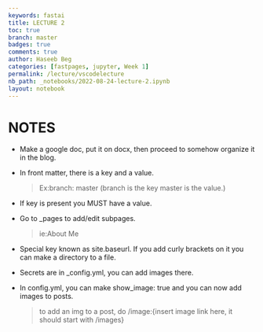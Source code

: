 ```yaml
---
keywords: fastai
title: LECTURE 2
toc: true
branch: master
badges: true
comments: true
author: Haseeb Beg
categories: [fastpages, jupyter, Week 1] 
permalink: /lecture/vscodelecture
nb_path: _notebooks/2022-08-24-lecture-2.ipynb
layout: notebook
---
```


<!--
#################################################
### THIS FILE WAS AUTOGENERATED! DO NOT EDIT! ###
#################################################
# file to edit: _notebooks/2022-08-24-lecture-2.ipynb
-->

<div class="container" id="notebook-container">
        
<div class="cell border-box-sizing text_cell rendered"><div class="inner_cell">
<div class="text_cell_render border-box-sizing rendered_html">
<h1 id="NOTES">NOTES<a class="anchor-link" href="#NOTES"> </a></h1><ul>
<li><p>Make a google doc, put it on docx, then proceed to somehow organize it in the blog.</p>
</li>
<li><p>In front matter, there is a key and a value.</p>
<blockquote><p>Ex:branch: master (branch is the key master is the value.)</p>
</blockquote>
</li>
<li><p>If key is present you MUST have a value.</p>
</li>
<li><p>Go to _pages to add/edit subpages.</p>
<blockquote><p>ie:About Me</p>
</blockquote>
</li>
<li><p>Special key known as site.baseurl. If you add curly brackets on it you can make a directory to a file.</p>
</li>
<li><p>Secrets are in _config.yml, you can add images there.</p>
</li>
<li><p>In config.yml, you can make show_image: true and you can now add images to posts.</p>
<blockquote><p>to add an img to a post, do /image:{insert image link here, it should start with /images}</p>
</blockquote>
</li>
</ul>

</div>
</div>
</div>
</div>
 

